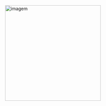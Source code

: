 <div>

<img src="https://user-images.githubusercontent.com/76575066/188723931-f2e6bd3a-3626-4b9e-adb8-204bd326806a.gif" align="right" min-width="300px" max-width="300px" width="300x" height="300px" alt="imagem">

</div>
